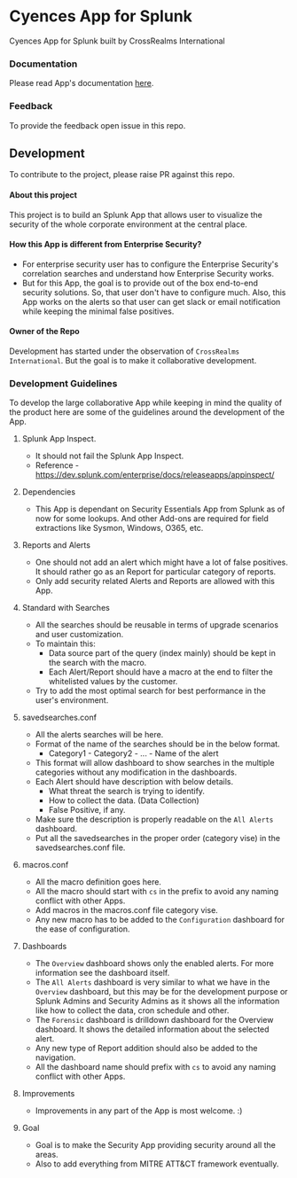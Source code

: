 # Cyences App for Splunk
Cyences App for Splunk built by CrossRealms International

### Documentation
Please read App's documentation [here](cyences_app_for_splunk/ReadMe.md).

### Feedback
To provide the feedback open issue in this repo.


## Development
To contribute to the project, please raise PR against this repo.

#### About this project
This project is to build an Splunk App that allows user to visualize the security of the whole corporate environment at the central place. 

#### How this App is different from Enterprise Security?
- For enterprise security user has to configure the Enterprise Security's correlation searches and understand how Enterprise Security works. 
- But for this App, the goal is to provide out of the box end-to-end security solutions. So, that user don't have to configure much. Also, this App works on the alerts so that user can get slack or email notification while keeping the minimal false positives.

#### Owner of the Repo
Development has started under the observation of `CrossRealms International`. But the goal is to make it collaborative development.

### Development Guidelines
To develop the large collaborative App while keeping in mind the quality of the product here are some of the guidelines around the development of the App.

1. Splunk App Inspect.
   - It should not fail the Splunk App Inspect.
   - Reference - https://dev.splunk.com/enterprise/docs/releaseapps/appinspect/

2. Dependencies
   - This App is dependant on Security Essentials App from Splunk as of now for some lookups. And other Add-ons are required for field extractions like Sysmon, Windows, O365, etc.

3. Reports and Alerts
   - One should not add an alert which might have a lot of false positives. It should rather go as an Report for particular category of reports.
   - Only add security related Alerts and Reports are allowed with this App.

4. Standard with Searches
   - All the searches should be reusable in terms of upgrade scenarios and user customization.
   - To maintain this:
     - Data source part of the query (index mainly) should be kept in the search with the macro.
     - Each Alert/Report should have a macro at the end to filter the whitelisted values by the customer.
   - Try to add the most optimal search for best performance in the user's environment.

5. savedsearches.conf
   - All the alerts searches will be here.
   - Format of the name of the searches should be in the below format.
     - Category1 - Category2 - ... - Name of the alert
   - This format will allow dashboard to show searches in the multiple categories without any modification in the dashboards.
   - Each Alert should have description with below details.
     - What threat the search is trying to identify.
     - How to collect the data. (Data Collection)
     - False Positive, if any.
   - Make sure the description is properly readable on the `All Alerts` dashboard.
   - Put all the savedsearches in the proper order (category vise) in the savedsearches.conf file.

6. macros.conf
   - All the macro definition goes here.
   - All the macro should start with `cs` in the prefix to avoid any naming conflict with other Apps.
   - Add macros in the macros.conf file category vise.
   - Any new macro has to be added to the `Configuration` dashboard for the ease of configuration.

7. Dashboards
   - The `Overview` dashboard shows only the enabled alerts. For more information see the dashboard itself.
   - The `All Alerts` dashboard is very similar to what we have in the `Overview` dashboard, but this may be for the development purpose or Splunk Admins and Security Admins as it shows all the information like how to collect the data, cron schedule and other.
   - The `Forensic` dashboard is drilldown dashboard for the Overview dashboard. It shows the detailed information about the selected alert.
   - Any new type of Report addition should also be added to the navigation.
   - All the dashboard name should prefix with `cs` to avoid any naming conflict with other Apps.

8. Improvements
   - Improvements in any part of the App is most welcome. :)

9. Goal
   - Goal is to make the Security App providing security around all the areas.
   - Also to add everything from MITRE ATT&CT framework eventually.

